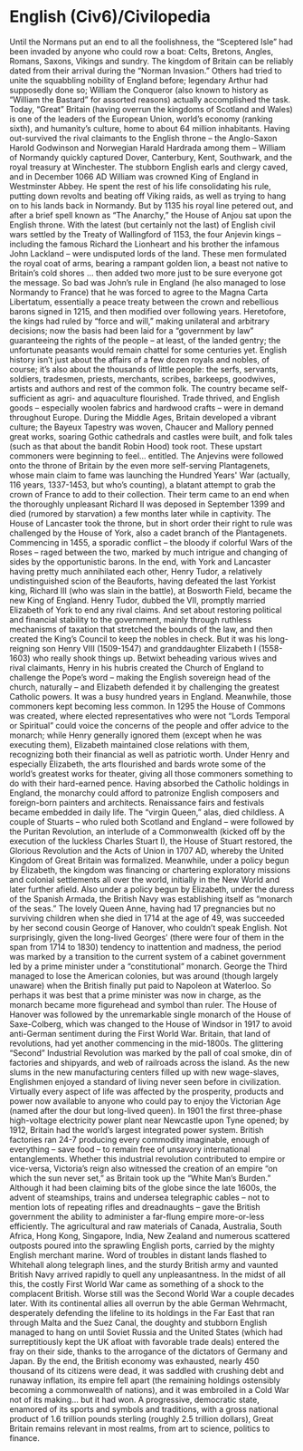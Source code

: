 # English (Civ6)/Civilopedia

Until the Normans put an end to all the foolishness, the “Sceptered Isle” had been invaded by anyone who could row a boat: Celts, Bretons, Angles, Romans, Saxons, Vikings and sundry. The kingdom of Britain can be reliably dated from their arrival during the “Norman Invasion.” Others had tried to unite the squabbling nobility of England before; legendary Arthur had supposedly done so; William the Conqueror (also known to history as “William the Bastard” for assorted reasons) actually accomplished the task. Today, “Great” Britain (having overrun the kingdoms of Scotland and Wales) is one of the leaders of the European Union, world’s economy (ranking sixth), and humanity’s culture, home to about 64 million inhabitants.
Having out-survived the rival claimants to the English throne – the Anglo-Saxon Harold Godwinson and Norwegian Harald Hardrada among them – William of Normandy quickly captured Dover, Canterbury, Kent, Southwark, and the royal treasury at Winchester. The stubborn English earls and clergy caved, and in December 1066 AD William was crowned King of England in Westminster Abbey. He spent the rest of his life consolidating his rule, putting down revolts and beating off Viking raids, as well as trying to hang on to his lands back in Normandy. But by 1135 his royal line petered out, and after a brief spell known as “The Anarchy,” the House of Anjou sat upon the English throne.
With the latest (but certainly not the last) of English civil wars settled by the Treaty of Wallingford of 1153, the four Anjevin kings – including the famous Richard the Lionheart and his brother the infamous John Lackland – were undisputed lords of the land. These men formulated the royal coat of arms, bearing a rampant golden lion, a beast not native to Britain’s cold shores … then added two more just to be sure everyone got the message. So bad was John’s rule in England (he also managed to lose Normandy to France) that he was forced to agree to the Magna Carta Libertatum, essentially a peace treaty between the crown and rebellious barons signed in 1215, and then modified over following years. Heretofore, the kings had ruled by “force and will,” making unilateral and arbitrary decisions; now the basis had been laid for a “government by law” guaranteeing the rights of the people – at least, of the landed gentry; the unfortunate peasants would remain chattel for some centuries yet.
English history isn’t just about the affairs of a few dozen royals and nobles, of course; it’s also about the thousands of little people: the serfs, servants, soldiers, tradesmen, priests, merchants, scribes, barkeeps, goodwives, artists and authors and rest of the common folk. The country became self-sufficient as agri- and aquaculture flourished. Trade thrived, and English goods – especially woolen fabrics and hardwood crafts – were in demand throughout Europe. During the Middle Ages, Britain developed a vibrant culture; the Bayeux Tapestry was woven, Chaucer and Mallory penned great works, soaring Gothic cathedrals and castles were built, and folk tales (such as that about the bandit Robin Hood) took root. These upstart commoners were beginning to feel... entitled.
The Anjevins were followed onto the throne of Britain by the even more self-serving Plantagenets, whose main claim to fame was launching the Hundred Years' War (actually, 116 years, 1337-1453, but who’s counting), a blatant attempt to grab the crown of France to add to their collection. Their term came to an end when the thoroughly unpleasant Richard II was deposed in September 1399 and died (rumored by starvation) a few months later while in captivity. The House of Lancaster took the throne, but in short order their right to rule was challenged by the House of York, also a cadet branch of the Plantagenets. Commencing in 1455, a sporadic conflict – the bloody if colorful Wars of the Roses – raged between the two, marked by much intrigue and changing of sides by the opportunistic barons. In the end, with York and Lancaster having pretty much annihilated each other, Henry Tudor, a relatively undistinguished scion of the Beauforts, having defeated the last Yorkist king, Richard III (who was slain in the battle), at Bosworth Field, became the new King of England.
Henry Tudor, dubbed the VII, promptly married Elizabeth of York to end any rival claims. And set about restoring political and financial stability to the government, mainly through ruthless mechanisms of taxation that stretched the bounds of the law, and then created the King’s Council to keep the nobles in check. But it was his long-reigning son Henry VIII (1509-1547) and granddaughter Elizabeth I (1558-1603) who really shook things up. Betwixt beheading various wives and rival claimants, Henry in his hubris created the Church of England to challenge the Pope’s word – making the English sovereign head of the church, naturally – and Elizabeth defended it by challenging the greatest Catholic powers. It was a busy hundred years in England.
Meanwhile, those commoners kept becoming less common. In 1295 the House of Commons was created, where elected representatives who were not “Lords Temporal or Spiritual” could voice the concerns of the people and offer advice to the monarch; while Henry generally ignored them (except when he was executing them), Elizabeth maintained close relations with them, recognizing both their financial as well as patriotic worth. Under Henry and especially Elizabeth, the arts flourished and bards wrote some of the world’s greatest works for theater, giving all those commoners something to do with their hard-earned pence. Having absorbed the Catholic holdings in England, the monarchy could afford to patronize English composers and foreign-born painters and architects. Renaissance fairs and festivals became embedded in daily life.
The “virgin Queen,” alas, died childless. A couple of Stuarts – who ruled both Scotland and England – were followed by the Puritan Revolution, an interlude of a Commonwealth (kicked off by the execution of the luckless Charles Stuart I), the House of Stuart restored, the Glorious Revolution and the Acts of Union in 1707 AD, whereby the United Kingdom of Great Britain was formalized. Meanwhile, under a policy begun by Elizabeth, the kingdom was financing or chartering exploratory missions and colonial settlements all over the world, initially in the New World and later further afield. Also under a policy begun by Elizabeth, under the duress of the Spanish Armada, the British Navy was establishing itself as “monarch of the seas.”
The lovely Queen Anne, having had 17 pregnancies but no surviving children when she died in 1714 at the age of 49, was succeeded by her second cousin George of Hanover, who couldn’t speak English. Not surprisingly, given the long-lived Georges’ (there were four of them in the span from 1714 to 1830) tendency to inattention and madness, the period was marked by a transition to the current system of a cabinet government led by a prime minister under a “constitutional” monarch. George the Third managed to lose the American colonies, but was around (though largely unaware) when the British finally put paid to Napoleon at Waterloo. So perhaps it was best that a prime minister was now in charge, as the monarch became more figurehead and symbol than ruler. The House of Hanover was followed by the unremarkable single monarch of the House of Saxe-Colberg, which was changed to the House of Windsor in 1917 to avoid anti-German sentiment during the First World War.
Britain, that land of revolutions, had yet another commencing in the mid-1800s. The glittering “Second” Industrial Revolution was marked by the pall of coal smoke, din of factories and shipyards, and web of railroads across the island. As the new slums in the new manufacturing centers filled up with new wage-slaves, Englishmen enjoyed a standard of living never seen before in civilization. Virtually every aspect of life was affected by the prosperity, products and power now available to anyone who could pay to enjoy the Victorian Age (named after the dour but long-lived queen). In 1901 the first three-phase high-voltage electricity power plant near Newcastle upon Tyne opened; by 1912, Britain had the world’s largest integrated power system. British factories ran 24-7 producing every commodity imaginable, enough of everything – save food – to remain free of unsavory international entanglements.
Whether this industrial revolution contributed to empire or vice-versa, Victoria’s reign also witnessed the creation of an empire “on which the sun never set,” as Britain took up the “White Man’s Burden.” Although it had been claiming bits of the globe since the late 1600s, the advent of steamships, trains and undersea telegraphic cables – not to mention lots of repeating rifles and dreadnaughts – gave the British government the ability to administer a far-flung empire more-or-less efficiently. The agricultural and raw materials of Canada, Australia, South Africa, Hong Kong, Singapore, India, New Zealand and numerous scattered outposts poured into the sprawling English ports, carried by the mighty English merchant marine. Word of troubles in distant lands flashed to Whitehall along telegraph lines, and the sturdy British army and vaunted British Navy arrived rapidly to quell any unpleasantness.
In the midst of all this, the costly First World War came as something of a shock to the complacent British. Worse still was the Second World War a couple decades later. With its continental allies all overrun by the able German Wehrmacht, desperately defending the lifeline to its holdings in the Far East that ran through Malta and the Suez Canal, the doughty and stubborn English managed to hang on until Soviet Russia and the United States (which had surreptitiously kept the UK afloat with favorable trade deals) entered the fray on their side, thanks to the arrogance of the dictators of Germany and Japan. By the end, the British economy was exhausted, nearly 450 thousand of its citizens were dead, it was saddled with crushing debt and runaway inflation, its empire fell apart (the remaining holdings ostensibly becoming a commonwealth of nations), and it was embroiled in a Cold War not of its making... but it had won.
A progressive, democratic state, enamored of its sports and symbols and traditions, with a gross national product of 1.6 trillion pounds sterling (roughly 2.5 trillion dollars), Great Britain remains relevant in most realms, from art to science, politics to finance.
